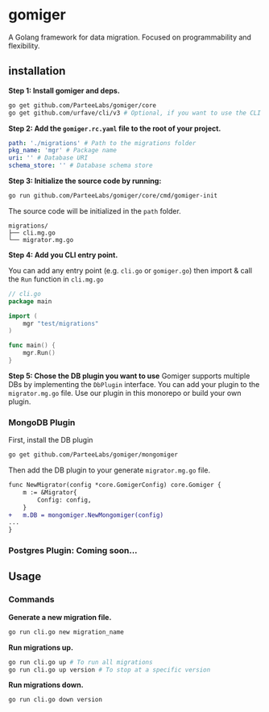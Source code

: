 # gomiger

A Golang framework for data migration. Focused on programmability and flexibility.

## installation

**Step 1: Install gomiger and deps.**

```bash
go get github.com/ParteeLabs/gomiger/core
go get github.com/urfave/cli/v3 # Optional, if you want to use the CLI
```

**Step 2: Add the `gomiger.rc.yaml` file to the root of your project.**

```yaml
path: './migrations' # Path to the migrations folder
pkg_name: 'mgr' # Package name
uri: '' # Database URI
schema_store: '' # Database schema store
```

**Step 3: Initialize the source code by running:**

```bash
go run github.com/ParteeLabs/gomiger/core/cmd/gomiger-init
```

The source code will be initialized in the `path` folder.

```plaintext
migrations/
├── cli.mg.go
└── migrator.mg.go
```

**Step 4: Add you CLI entry point.**

You can add any entry point (e.g. `cli.go` or `gomiger.go`) then import & call the `Run` function in `cli.mg.go`

```go
// cli.go
package main

import (
	mgr "test/migrations"
)

func main() {
	mgr.Run()
}
```

**Step 5: Chose the DB plugin you want to use**
Gomiger supports multiple DBs by implementing the `DbPlugin` interface. You can add your plugin to the `migrator.mg.go` file. Use our plugin in this monorepo or build your own plugin.

### MongoDB Plugin

First, install the DB plugin

```bash
go get github.com/ParteeLabs/gomiger/mongomiger
```

Then add the DB plugin to your generate `migrator.mg.go` file.

```diff
func NewMigrator(config *core.GomigerConfig) core.Gomiger {
	m := &Migrator{
		Config: config,
	}
+	m.DB = mongomiger.NewMongomiger(config)
...
}
```

### Postgres Plugin: Coming soon...

## Usage

### Commands

**Generate a new migration file.**

```bash
go run cli.go new migration_name
```

**Run migrations up.**

```bash
go run cli.go up # To run all migrations
go run cli.go up version # To stop at a specific version
```

**Run migrations down.**

```bash
go run cli.go down version
```
